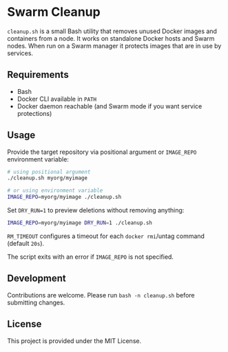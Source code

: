 # Swarm Cleanup

`cleanup.sh` is a small Bash utility that removes unused Docker images and containers from a node. It works on standalone Docker hosts and Swarm nodes. When run on a Swarm manager it protects images that are in use by services.

## Requirements

- Bash
- Docker CLI available in `PATH`
- Docker daemon reachable (and Swarm mode if you want service protections)

## Usage

Provide the target repository via positional argument or `IMAGE_REPO` environment variable:

```bash
# using positional argument
./cleanup.sh myorg/myimage

# or using environment variable
IMAGE_REPO=myorg/myimage ./cleanup.sh
```

Set `DRY_RUN=1` to preview deletions without removing anything:

```bash
IMAGE_REPO=myorg/myimage DRY_RUN=1 ./cleanup.sh
```

`RM_TIMEOUT` configures a timeout for each `docker rmi`/untag command (default `20s`).

The script exits with an error if `IMAGE_REPO` is not specified.

## Development

Contributions are welcome. Please run `bash -n cleanup.sh` before submitting changes.

## License

This project is provided under the MIT License.
